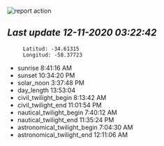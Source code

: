 ![report action](https://github.com/matiasz8/actions-for-reports/workflows/report%20action/badge.svg?branch=develop) 


## *****Last update 12-11-2020 03:22:42*****



		 Latitud: -34.61315
		 Longitud: -58.37723

 - sunrise 	 8:41:16 AM
 - sunset 	 10:34:20 PM
 - solar_noon 	 3:37:48 PM
 - day_length 	 13:53:04
 - civil_twilight_begin 	 8:13:42 AM
 - civil_twilight_end 	 11:01:54 PM
 - nautical_twilight_begin 	 7:40:12 AM
 - nautical_twilight_end 	 11:35:24 PM
 - astronomical_twilight_begin 	 7:04:30 AM
 - astronomical_twilight_end 	 12:11:06 AM
